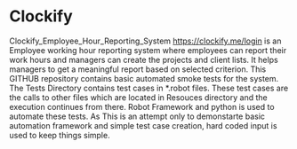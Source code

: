 # Clockify
Clockify_Employee_Hour_Reporting_System
https://clockify.me/login is an Employee working hour reporting system where employees can report their work hours and managers can create the projects and client lists. It helps managers to get a meaningful report based on selected criterion.
This GITHUB repository contains basic automated smoke tests for the system.
 The Tests Directory contains test cases in *.robot files. These test cases are the calls to other files which are located in Resouces directory and the execution continues from there.
 Robot Framework and python is used to automate these tests.
 As This is an attempt only to demonstarte basic automation framework and simple test case creation, hard coded input is used to keep things simple. 
